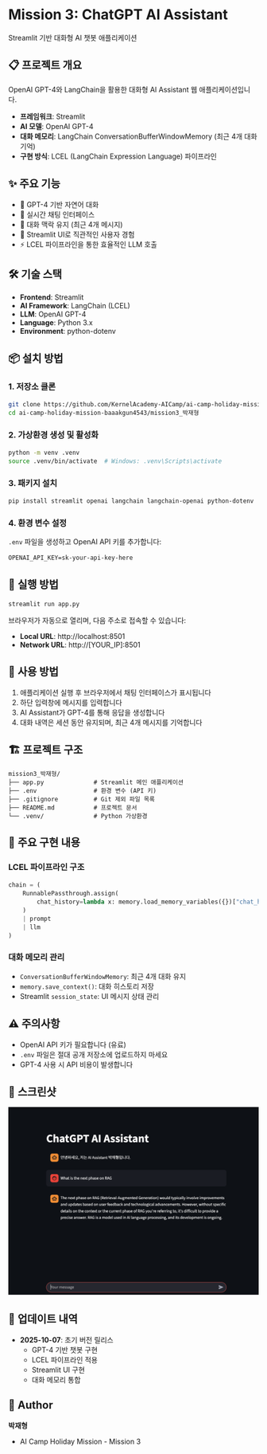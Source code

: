 # Mission 3: ChatGPT AI Assistant

Streamlit 기반 대화형 AI 챗봇 애플리케이션

## 📋 프로젝트 개요

OpenAI GPT-4와 LangChain을 활용한 대화형 AI Assistant 웹 애플리케이션입니다.
- **프레임워크**: Streamlit
- **AI 모델**: OpenAI GPT-4
- **대화 메모리**: LangChain ConversationBufferWindowMemory (최근 4개 대화 기억)
- **구현 방식**: LCEL (LangChain Expression Language) 파이프라인

## ✨ 주요 기능

- 🤖 GPT-4 기반 자연어 대화
- 💬 실시간 채팅 인터페이스
- 🧠 대화 맥락 유지 (최근 4개 메시지)
- 🎨 Streamlit UI로 직관적인 사용자 경험
- ⚡ LCEL 파이프라인을 통한 효율적인 LLM 호출

## 🛠️ 기술 스택

- **Frontend**: Streamlit
- **AI Framework**: LangChain (LCEL)
- **LLM**: OpenAI GPT-4
- **Language**: Python 3.x
- **Environment**: python-dotenv

## 📦 설치 방법

### 1. 저장소 클론
```bash
git clone https://github.com/KernelAcademy-AICamp/ai-camp-holiday-mission-baaakgun4543.git
cd ai-camp-holiday-mission-baaakgun4543/mission3_박재형
```

### 2. 가상환경 생성 및 활성화
```bash
python -m venv .venv
source .venv/bin/activate  # Windows: .venv\Scripts\activate
```

### 3. 패키지 설치
```bash
pip install streamlit openai langchain langchain-openai python-dotenv
```

### 4. 환경 변수 설정
`.env` 파일을 생성하고 OpenAI API 키를 추가합니다:
```
OPENAI_API_KEY=sk-your-api-key-here
```

## 🚀 실행 방법

```bash
streamlit run app.py
```

브라우저가 자동으로 열리며, 다음 주소로 접속할 수 있습니다:
- **Local URL**: http://localhost:8501
- **Network URL**: http://[YOUR_IP]:8501

## 📝 사용 방법

1. 애플리케이션 실행 후 브라우저에서 채팅 인터페이스가 표시됩니다
2. 하단 입력창에 메시지를 입력합니다
3. AI Assistant가 GPT-4를 통해 응답을 생성합니다
4. 대화 내역은 세션 동안 유지되며, 최근 4개 메시지를 기억합니다

## 🏗️ 프로젝트 구조

```
mission3_박재형/
├── app.py              # Streamlit 메인 애플리케이션
├── .env                # 환경 변수 (API 키)
├── .gitignore          # Git 제외 파일 목록
├── README.md           # 프로젝트 문서
└── .venv/              # Python 가상환경
```

## 🔧 주요 구현 내용

### LCEL 파이프라인 구조
```python
chain = (
    RunnablePassthrough.assign(
        chat_history=lambda x: memory.load_memory_variables({})["chat_history"]
    )
    | prompt
    | llm
)
```

### 대화 메모리 관리
- `ConversationBufferWindowMemory`: 최근 4개 대화 유지
- `memory.save_context()`: 대화 히스토리 저장
- Streamlit `session_state`: UI 메시지 상태 관리

## ⚠️ 주의사항

- OpenAI API 키가 필요합니다 (유료)
- `.env` 파일은 절대 공개 저장소에 업로드하지 마세요
- GPT-4 사용 시 API 비용이 발생합니다

## 📸 스크린샷

![ChatGPT AI Assistant 실행 화면](스크린샷%202025-10-07%20오후%205.01.42.png)

## 🔄 업데이트 내역

- **2025-10-07**: 초기 버전 릴리스
  - GPT-4 기반 챗봇 구현
  - LCEL 파이프라인 적용
  - Streamlit UI 구현
  - 대화 메모리 통합

## 👤 Author

**박재형**
- AI Camp Holiday Mission - Mission 3
